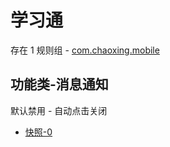 # 学习通

存在 1 规则组 - [com.chaoxing.mobile](/src/apps/com.chaoxing.mobile.ts)

## 功能类-消息通知

默认禁用 - 自动点击关闭

- [快照-0](https://i.gkd.li/import/13197374)
